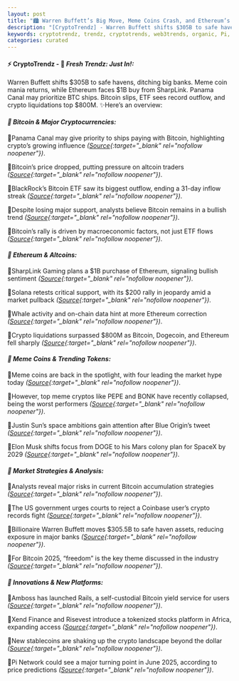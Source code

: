 ```yaml
---
layout: post
title: "🏙️ Warren Buffett’s Big Move, Meme Coins Crash, and Ethereum’s $1B Shock"
description: "[CryptoTrendz] - Warren Buffett shifts $305B to safe havens, ditching big banks. Meme coin mania returns, while Ethereum faces $1B buy from SharpLink. Panama Canal may prioritize BTC ships. Bitcoin slips, ETF sees record outflow, and crypto liquidations top $800M."
keywords: cryptotrendz, trendz, cryptotrends, web3trends, organic, Pi, Bitcoin, BTC, DOGE, Musk, ETH, Assets, Bank, Ethereum, Altcoin, Stablecoins, Network, Africa, crypto, Warren, Dogecoin, Market, Analyst
categories: curated
---
```


#### ⚡ CryptoTrendz - 📌 *Fresh Trendz: Just In!:*

Warren Buffett shifts $305B to safe havens, ditching big banks. Meme coin mania returns, while Ethereum faces $1B buy from SharpLink. Panama Canal may prioritize BTC ships. Bitcoin slips, ETF sees record outflow, and crypto liquidations top $800M. ✨Here’s an overview:


#### *🔖  Bitcoin & Major Cryptocurrencies:*  

🔹Panama Canal may give priority to ships paying with Bitcoin, highlighting crypto’s growing influence *([Source](https://s.avyag.com/vrr8){:target="_blank" rel="nofollow noopener"})*.  

🔹Bitcoin’s price dropped, putting pressure on altcoin traders *([Source](https://s.avyag.com/kx66){:target="_blank" rel="nofollow noopener"})*.  

🔹BlackRock’s Bitcoin ETF saw its biggest outflow, ending a 31-day inflow streak *([Source](https://s.avyag.com/fams){:target="_blank" rel="nofollow noopener"})*.  

🔹Despite losing major support, analysts believe Bitcoin remains in a bullish trend *([Source](https://s.avyag.com/u39m){:target="_blank" rel="nofollow noopener"})*.  

🔹Bitcoin’s rally is driven by macroeconomic factors, not just ETF flows *([Source](https://s.avyag.com/8f7j){:target="_blank" rel="nofollow noopener"})*.  

#### *🔖  Ethereum & Altcoins:*  

🔹SharpLink Gaming plans a $1B purchase of Ethereum, signaling bullish sentiment *([Source](https://s.avyag.com/fg1g){:target="_blank" rel="nofollow noopener"})*.  

🔹Solana retests critical support, with its $200 rally in jeopardy amid a market pullback *([Source](https://s.avyag.com/klhg){:target="_blank" rel="nofollow noopener"})*.  

🔹Whale activity and on-chain data hint at more Ethereum correction *([Source](https://s.avyag.com/5vu9){:target="_blank" rel="nofollow noopener"})*.  

🔹Crypto liquidations surpassed $800M as Bitcoin, Dogecoin, and Ethereum fell sharply *([Source](https://s.avyag.com/mqk8){:target="_blank" rel="nofollow noopener"})*.  

#### *🔖  Meme Coins & Trending Tokens:*  

🔹Meme coins are back in the spotlight, with four leading the market hype today *([Source](https://s.avyag.com/36ix){:target="_blank" rel="nofollow noopener"})*.  

🔹However, top meme cryptos like PEPE and BONK have recently collapsed, being the worst performers *([Source](https://s.avyag.com/zb2w){:target="_blank" rel="nofollow noopener"})*.  

🔹Justin Sun’s space ambitions gain attention after Blue Origin’s tweet *([Source](https://s.avyag.com/o2x2){:target="_blank" rel="nofollow noopener"})*.  

🔹Elon Musk shifts focus from DOGE to his Mars colony plan for SpaceX by 2029 *([Source](https://s.avyag.com/v3w5){:target="_blank" rel="nofollow noopener"})*.  

#### *🔖  Market Strategies & Analysis:*  

🔹Analysts reveal major risks in current Bitcoin accumulation strategies *([Source](https://s.avyag.com/3k97){:target="_blank" rel="nofollow noopener"})*.  

🔹The US government urges courts to reject a Coinbase user’s crypto records fight *([Source](https://s.avyag.com/ucts){:target="_blank" rel="nofollow noopener"})*.  

🔹Billionaire Warren Buffett moves $305.5B to safe haven assets, reducing exposure in major banks *([Source](https://s.avyag.com/1t42){:target="_blank" rel="nofollow noopener"})*.  

🔹For Bitcoin 2025, “freedom” is the key theme discussed in the industry *([Source](https://s.avyag.com/djnl){:target="_blank" rel="nofollow noopener"})*.  

#### *🔖  Innovations & New Platforms:*  

🔹Amboss has launched Rails, a self-custodial Bitcoin yield service for users *([Source](https://s.avyag.com/03y3){:target="_blank" rel="nofollow noopener"})*.  

🔹Xend Finance and Risevest introduce a tokenized stocks platform in Africa, expanding access *([Source](https://s.avyag.com/8i0h){:target="_blank" rel="nofollow noopener"})*.  

🔹New stablecoins are shaking up the crypto landscape beyond the dollar *([Source](https://s.avyag.com/lyuu){:target="_blank" rel="nofollow noopener"})*.  

🔹Pi Network could see a major turning point in June 2025, according to price predictions *([Source](https://s.avyag.com/orap){:target="_blank" rel="nofollow noopener"})*.